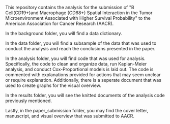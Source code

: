 This repository contains the analysis for the submission of "B Cell(CD19+)and Macrophage (CD68+) Spatial Interaction in the Tumor Microenvironment Associated with Higher Survival Probability" to the American Association for Cancer Research (AACR). 

In the background folder, you will find a data dictionary. 

In the data folder, you will find a subsample of the data that was used to conduct the analysis and reach the conclusions presented in the paper. 

In the analysis folder, you will find code that was used for analysis. Specifically, the code to clean and organize data, run Kaplan-Meier analysis, and conduct Cox-Proportional models is laid out. The code is commented with explanations provided for actions that may seem unclear or require explanation. Additionally, there is a seperate document that was used to create graphs for the visual overview. 

In the results folder, you will see the knitted documents of the analysis code previously mentioned. 

Lastly, in the paper_submission folder, you may find the cover letter, manuscript, and visual overview that was submitted to AACR. 
